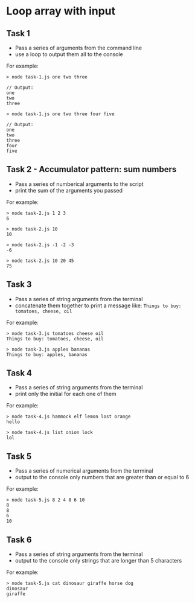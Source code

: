 # Loop array with input

## Task 1

- Pass a series of arguments from the command line
- use a loop to output them all to the console

For example:
```plaintext
> node task-1.js one two three

// Output:
one
two
three

> node task-1.js one two three four five

// Output:
one
two
three
four
five
```

## Task 2 - Accumulator pattern: sum numbers

- Pass a series of numberical arguments to the script
- print the sum of the arguments you passed

For example:
```plaintext
> node task-2.js 1 2 3
6

> node task-2.js 10
10

> node task-2.js -1 -2 -3
-6

> node task-2.js 10 20 45
75
```

## Task 3

- Pass a series of string arguments from the terminal 
- concatenate them together to print a message like: `Things to buy: tomatoes, cheese, oil`

For example:
```plaintext
> node task-3.js tomatoes cheese oil
Things to buy: tomatoes, cheese, oil

> node task-3.js apples bananas
Things to buy: apples, bananas
```

## Task 4

- Pass a series of string arguments from the terminal
- print only the initial for each one of them

For example:

```plaintext
> node task-4.js hammock elf lemon lost orange
hello

> node task-4.js list onion lock
lol
```

## Task 5

- Pass a series of numerical arguments from the terminal
- output to the console only numbers that are greater than or equal to 6

For example:

```plaintext
> node task-5.js 8 2 4 8 6 10
8
8
6
10
```


## Task 6

- Pass a series of string arguments from the terminal
- output to the console only strings that are longer than 5 characters

For example:

```plaintext
> node task-5.js cat dinosaur giraffe horse dog
dinosaur
giraffe
```